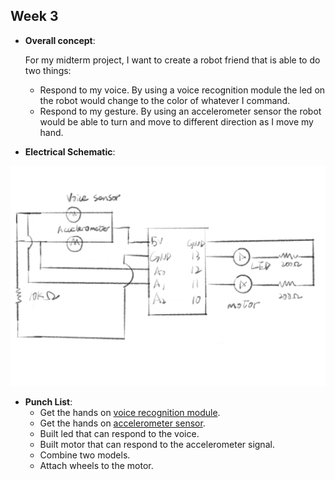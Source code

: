 ## Week 3
* __Overall concept__:

  For my midterm project, I want to create a robot friend that is able to do two things:
  * Respond to my voice. By using a voice recognition module the led on the robot would change to the color of whatever I command.
  * Respond to my gesture. By using an accelerometer sensor the robot would be able to turn and move to different direction as I move my hand. 

* __Electrical Schematic__:

![Electrical Schematic](https://github.com/ShandShen/Junyu-Shen/blob/master/Week03/electrical%20schematic.jpg)

* __Punch List__:
  * Get the hands on [voice recognition module](https://www.banggood.com/Voice-Recognition-Module-With-Microphone-Control-Voice-Board-p-1056127.html?akmClientCountry=America&utm_source=youtube&utm_medium=liangzhenhua&utm_campaign=MertArduino&utm_content=liangzhenhua&p=CS120478587752016125&cur_warehouse=CN).
  * Get the hands on [accelerometer sensor](https://www.adafruit.com/product/3886).
  * Built led that can respond to the voice.
  * Built motor that can respond to the accelerometer signal.
  * Combine two models.
  * Attach wheels to the motor.
